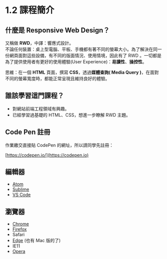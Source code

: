 # 1.2 課程簡介

## 什麼是 Responsive Web Design？

又稱做 **RWD**，中譯：響應式設計。\
不論任何裝置：桌上型電腦、平板、手機都有著不同的螢幕大小。為了解決在同一份網頁面對這些設備，有不同的版面情況、使用情境，因此有了 RWD 。一切都是為了提供使用者有更好的使用體驗(User Experience)：**易讀性**、**操控性**。

思維：在一個 **HTML** 頁面，撰寫 **CSS**，透過**媒體查詢( Media Query )**，在面對不同的螢幕寬度時，都能正常呈現且維持良好的體驗。

## 誰該學習這門課程？

* 對網站前端工程領域有興趣。
* 已經學習過基礎的 HTML、CSS，想進一步瞭解 RWD 主題。

## Code Pen 註冊

作業繳交直接貼 CodePen 的網址，所以請同學先註冊：

[https://codepen.io/](https://codepen.io)

## 編輯器

* [Atom](https://atom.io)
* [Sublime](https://www.sublimetext.com)
* [VS Code](https://code.visualstudio.com)

## 瀏覽器

* [Chrome](https://www.google.com/intl/zh-TW/chrome/)
* [Firefox](https://www.mozilla.org/zh-TW/firefox/new/)
* Safari
* [Edge](https://www.microsoft.com/en-us/edge) (也有 Mac 版的了)
* IE11
* [Opera](https://www.opera.com/zh-tw)

